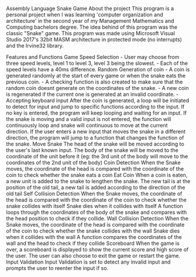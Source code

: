 Assembly Language Snake Game
About the project
This program is a personal project when I was learning 'computer organization and architecture' in the second year of my Management Mathematics and Computing bachelors degree. The idea behind of this program was the classic "Snake" game. This program was made using Microsoft Visual Studio 2017's 32bit MASM architecture in protected mode (no interrupts) and the Irvine32 library.

Features and Functions
  Game Speed Selection
    - User may choose from three speed levels, level 1 to level 3, level 3 being the slowest.
    - Each of the speed levels have a 40ms difference.
  Random Generation of coin
    - A coin is generated randomly at the start of every game or when the snake eats the previous coin.
    - A checking function is also created to make sure that the random coin doesnt generate on the coordinates of the snake.
    - A new coin is regenerated if the current one is generated at an invalid coordinate.
    - Accepting keyboard input
After the coin is generated, a loop will be initiated to detect for input and jump to specific functions according to the input.
If no key is entered, the program will keep looping and waiting for an input.
If the snake is moving and a valid input is not entered, the function will continuously loop and snake will continuous to move at the current direction.
If the user enters a new input that moves the snake in a different direction, the program will jump to a function that changes the function of the snake.
Move Snake
The head of the snake will be moved according to the user's last known input.
The body of the snake will be moved to the coordinate of the unit before it (eg: the 3rd unit of the body will move to the coordinates of the 2nd unit of the body)
Coin Detection
When the Snake moves, the coordinate of the head is compared with the coordinate of the coin to check whether the snake eats a coin
Eat Coin
When a coin is eaten, a new unit is added to the snake to lengthen the snake.
The new tail is at the position of the old tail, a new tail is added according to the direction of the old tail
Self Collision Detection
When the Snake moves, the coordinate of the head is compared with the coordinate of the coin to check whether the snake collides with itself
Snake dies when it collides with itself
A function loops through the coordinates of the body of the snake and compares with the head position to check if they collide.
Wall Collision Detection
When the Snake moves, the coordinate of the head is compared with the coordinate of the coin to check whether the snake collides with the wall
Snake dies when it collides with the wall
A function compares the coordinates of the wall and the head to check if they collide
Scoreboard
When the game is over, a scoreboard is displayed to show the current score and high score of the user.
The user can also choose to exit the game or restart the game.
Input Validation
Input Validation is set to detect any invalid input and prompts the user to reenter the input if so.
